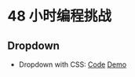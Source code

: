 # 48 小时编程挑战

## Dropdown

+ Dropdown with CSS: [Code](/tree/01.dropdown-css) [Demo](https://codesandbox.io/s/vigorous-voice-ozhyy)
